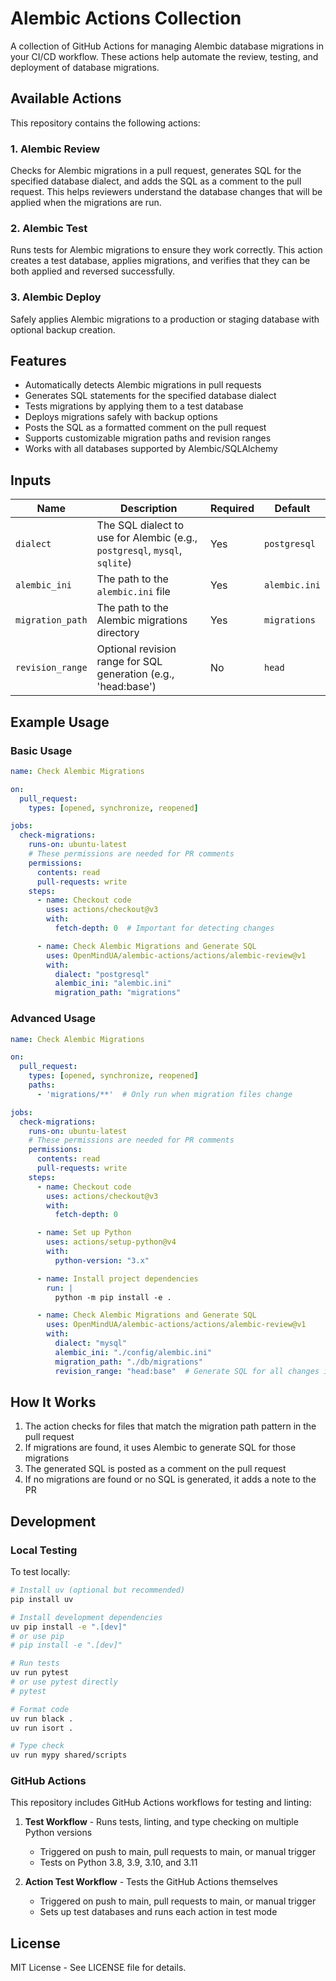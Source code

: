 # Alembic Actions Collection

A collection of GitHub Actions for managing Alembic database migrations in your CI/CD workflow. These actions help automate the review, testing, and deployment of database migrations.

## Available Actions

This repository contains the following actions:

### 1. Alembic Review

Checks for Alembic migrations in a pull request, generates SQL for the specified database dialect, and adds the SQL as a comment to the pull request. This helps reviewers understand the database changes that will be applied when the migrations are run.

### 2. Alembic Test

Runs tests for Alembic migrations to ensure they work correctly. This action creates a test database, applies migrations, and verifies that they can be both applied and reversed successfully.

### 3. Alembic Deploy

Safely applies Alembic migrations to a production or staging database with optional backup creation.

## Features

- Automatically detects Alembic migrations in pull requests
- Generates SQL statements for the specified database dialect
- Tests migrations by applying them to a test database
- Deploys migrations safely with backup options
- Posts the SQL as a formatted comment on the pull request
- Supports customizable migration paths and revision ranges
- Works with all databases supported by Alembic/SQLAlchemy

## Inputs

| Name | Description | Required | Default |
|------|-------------|----------|---------|
| `dialect` | The SQL dialect to use for Alembic (e.g., `postgresql`, `mysql`, `sqlite`) | Yes | `postgresql` |
| `alembic_ini` | The path to the `alembic.ini` file | Yes | `alembic.ini` |
| `migration_path` | The path to the Alembic migrations directory | Yes | `migrations` |
| `revision_range` | Optional revision range for SQL generation (e.g., 'head:base') | No | `head` |

## Example Usage

### Basic Usage

```yaml
name: Check Alembic Migrations

on:
  pull_request:
    types: [opened, synchronize, reopened]

jobs:
  check-migrations:
    runs-on: ubuntu-latest
    # These permissions are needed for PR comments
    permissions:
      contents: read
      pull-requests: write
    steps:
      - name: Checkout code
        uses: actions/checkout@v3
        with:
          fetch-depth: 0  # Important for detecting changes

      - name: Check Alembic Migrations and Generate SQL
        uses: OpenMindUA/alembic-actions/actions/alembic-review@v1
        with:
          dialect: "postgresql"
          alembic_ini: "alembic.ini"
          migration_path: "migrations"
```

### Advanced Usage

```yaml
name: Check Alembic Migrations

on:
  pull_request:
    types: [opened, synchronize, reopened]
    paths:
      - 'migrations/**'  # Only run when migration files change

jobs:
  check-migrations:
    runs-on: ubuntu-latest
    # These permissions are needed for PR comments
    permissions:
      contents: read
      pull-requests: write
    steps:
      - name: Checkout code
        uses: actions/checkout@v3
        with:
          fetch-depth: 0

      - name: Set up Python
        uses: actions/setup-python@v4
        with:
          python-version: "3.x"

      - name: Install project dependencies
        run: |
          python -m pip install -e .

      - name: Check Alembic Migrations and Generate SQL
        uses: OpenMindUA/alembic-actions/actions/alembic-review@v1
        with:
          dialect: "mysql"
          alembic_ini: "./config/alembic.ini"
          migration_path: "./db/migrations"
          revision_range: "head:base"  # Generate SQL for all changes in the PR
```

## How It Works

1. The action checks for files that match the migration path pattern in the pull request
2. If migrations are found, it uses Alembic to generate SQL for those migrations
3. The generated SQL is posted as a comment on the pull request
4. If no migrations are found or no SQL is generated, it adds a note to the PR

## Development

### Local Testing

To test locally:

```bash
# Install uv (optional but recommended)
pip install uv

# Install development dependencies
uv pip install -e ".[dev]"
# or use pip
# pip install -e ".[dev]"

# Run tests
uv run pytest
# or use pytest directly
# pytest

# Format code
uv run black .
uv run isort .

# Type check
uv run mypy shared/scripts
```

### GitHub Actions

This repository includes GitHub Actions workflows for testing and linting:

1. **Test Workflow** - Runs tests, linting, and type checking on multiple Python versions
   - Triggered on push to main, pull requests to main, or manual trigger
   - Tests on Python 3.8, 3.9, 3.10, and 3.11

2. **Action Test Workflow** - Tests the GitHub Actions themselves
   - Triggered on push to main, pull requests to main, or manual trigger
   - Sets up test databases and runs each action in test mode

## License

MIT License - See LICENSE file for details.
